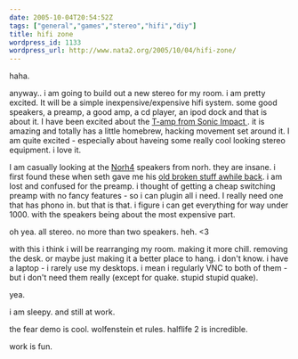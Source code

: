 ```yaml
---
date: 2005-10-04T20:54:52Z
tags: ["general","games","stereo","hifi","diy"]
title: hifi zone
wordpress_id: 1133
wordpress_url: http://www.nata2.org/2005/10/04/hifi-zone/
---
```


haha. 

anyway.. i am going to build out a new stereo for my room. i am pretty excited. It will be a simple inexpensive/expensive hifi system. some good speakers, a preamp, a good amp, a cd player, an ipod dock and that is about it. I have been excited about the <a href="http://www.tnt-audio.com/ampli/t-amp_e.html">T-amp from Sonic Impact </a>. it is amazing and totally has a little homebrew, hacking movement set around it. I am quite excited - especially about haveing some really cool looking stereo equipment. i love it. 

I am casually looking at the <a href="http://www.norh.com/products/norh4/index.html">Norh4</a> speakers from norh. they are insane. i first found these when seth gave me his <a href="http://www.nata2.org/2005/08/03/damn-i-am-tired-but-i-scored-some-speaker-equipment/">old broken stuff awhile back</a>.  i am lost and confused for the preamp. i thought of getting a cheap switching preamp with no fancy features - so i can plugin all i need. I really need one that has phono in. but that is that. i figure i can get everything for way under 1000. with the speakers being about the most expensive part. 

oh yea. all stereo. no more than two speakers. heh. <3

with this i think i will be rearranging my room. making it more chill. removing the desk. or maybe just making it a better place to hang. i don't know. i have a laptop - i rarely use my desktops. i mean i regularly VNC to both of them - but i don't need them really (except for quake. stupid stupid quake). 

yea. 

i am sleepy. and still at work. 

the fear demo is cool. wolfenstein et rules. halflife 2 is incredible. 

work is fun. 
